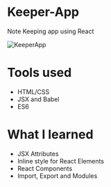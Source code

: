 # Keeper-App
Note Keeping app using React

![KeeperApp](https://i.postimg.cc/2SnxRJnW/Keeper.png)

# Tools used

* HTML/CSS
* JSX and Babel
* ES6

# What I learned

* JSX Attributes
* Inline style for React Elements
* React Components
* Import, Export and Modules
